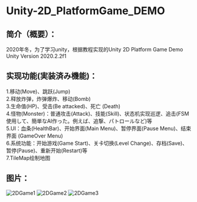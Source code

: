 
# Unity-2D_PlatformGame_DEMO

## 简介（概要）：  
2020年冬，为了学习unity，根据教程实现的Unity 2D Platform Game Demo  
Unity Version 2020.2.2f1  
  
## 实现功能(実装済み機能)：  
1.移动(Move)、跳跃(Jump)  
2.释放炸弹，炸弹爆炸、移动(Bomb)  
3.生命值(HP)、受击(Be attacked)、死亡 (Death)  
4.怪物(Monster)：普通攻击(Attack)、技能(Skill)、状态机实现巡逻、追击(FSM使用して、簡単なAI作った。例えば、追撃、パトロールなど)等  
5.UI：血条(HealthBar)、开始界面(Main Menu)、暂停界面(Pause Menu)、结束界面  (GameOver Menu)  
6.系统功能：开始游戏(Game Start)、关卡切换(Level Change)、存档(Save)、暂停(Pause)、重新开始(Restart)等  
7.TileMap绘制地图

## 图片：  
![2DGame1](https://user-images.githubusercontent.com/74462917/123829483-768b3880-d93d-11eb-84f7-fb3400a47394.jpg)
![2DGame2](https://user-images.githubusercontent.com/74462917/123829138-257b4480-d93d-11eb-9a80-90f97f324731.jpg)
![2DGame3](https://user-images.githubusercontent.com/74462917/123829140-26ac7180-d93d-11eb-933c-6f0b6a2faffc.jpg)

